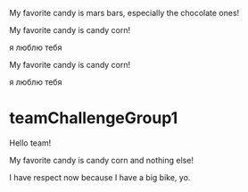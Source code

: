 My favorite candy is mars bars, especially the chocolate ones!

My favorite candy is candy corn!

я люблю тебя


My favorite candy is candy corn!

я люблю тебя


# teamChallengeGroup1
Hello team!

My favorite candy is candy corn and nothing else!

I have respect now because I have a big bike, yo.


